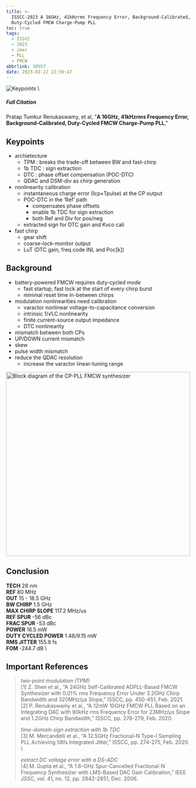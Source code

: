 ```yaml
---
title: >-
  ISSCC-2023 A 16GHz, 41kHzrms Frequency Error, Background-Calibrated,
  Duty-Cycled FMCW Charge-Pump PLL
toc: true
tags:
  - ISSCC
  - 2023
  - imec
  - PLL
  - FMCW
abbrlink: 30557
date: 2023-02-22 22:59:47
---
```


![Keypoints](https://api2.mubu.com/v3/document_image/2c9b37b6-987f-430f-8a04-381145c6a2f0-216525.jpg) \

##### Full Citation

Pratap Tumkur Renukaswamy, et al, "**A 16GHz, 41kHzrms Frequency Error, Background-Calibrated, Duty-Cycled FMCW Charge-Pump PLL**,"

## Keypoints

- archietecture
  - TPM : breaks the trade-off between BW and fast-chirp
  - 1b TDC : sign extraction
  - DTC : phase offset compensation (POC-DTC)
  - QDAC and DSM-div as chirp generation
- nonlinearity calibration
  - instantaneous charge error (Icp×Tpulse) at the CP output
  - POC-DTC  in the ‘Ref’ path
    - compensates phase offsets
    - enable 1b TDC for sign extraction
    - both Ref and Div for pos/neg
  - extracted sign for DTC gain and Kvco cali
- fast chirp
  - gear shift
  - coarse-lock-monitor output
  - LuT (DTC gain, freq code INL and Poc[k])

## Background

- battery-powered FMCW requires duty-cycled mode
  - fast startup, fast lock at the start of every chirp burst
  - minimal reset time in-between chirps
- modulation nonlinearities need calibration
  - varactor nonlinear voltage-to-capacitance conversion
  - intrinsic 1/√LC nonlinearity
  - finite current-source output impedance
  - DTC nonlinearity
-  mismatch between both CPs
  - UP/DOWN current mismatch
  - skew
  - pulse width mismatch
- reduce the QDAC resolution
  - increase the varactor linear-tuning range

<img src="https://api2.mubu.com/v3/document_image/8f56828c-7c43-4c64-b572-0ade6008ba77-216525.jpg" width = "500" alt="Block diagram of the CP-PLL FMCW synthesizer" align=center />

## Conclusion

**TECH**  28 nm \
**REF**  80 MHz \
**OUT**  15 - 18.5 GHz \
**BW CHIRP**  1.5 GHz \
**MAX CHIRP SLOPE**  117.2 MHz/us \
**REF SPUR**  -56 dBc \
**FRAC SPUR**  -53 dBc \
**POWER**  16.5 mW \
**DUTY CYCLED POWER**  1.48/9.15 mW \
**RMS JITTER**  155.9 fs \
**FOM**  -244.7 dB \


## Important References

> *two-point modulation (TPM)* \
> [1] Z. Shen et al., “A 24GHz Self-Calibrated ADPLL-Based FMCW Synthesizer with 0.01% rms Frequency Error Under 3.2GHz Chirp Bandwidth and 320MHz/μs Slope,” ISSCC, pp. 450-451, Feb. 2021. \
> [2] P. Renukaswamy et al., “A 12mW 10GHz FMCW PLL Based on an Integrating DAC with 90kHz rms Frequency Error for 23MHz/μs Slope and 1.2GHz Chirp Bandwidth,” ISSCC, pp. 278-279, Feb. 2020.
> 
> *time-domain sign extraction with 1b TDC* \
> [3] M. Mercandelli et al., “A 12.5GHz Fractional-N Type-I Sampling PLL Achieving 58fs Integrated Jitter,” ISSCC, pp. 274-275, Feb. 2020. \
> 
> *extract DC voltage error with a DS-ADC* \
> [4] M. Gupta et al., “A 1.8-GHz Spur-Cancelled Fractional-N Frequency Synthesizer with LMS-Based DAC Gain Calibration,” IEEE JSSC, vol. 41, no. 12, pp. 2842-2851, Dec. 2006.
